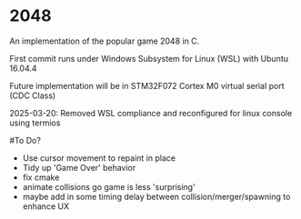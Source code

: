 # 2048

An implementation of the popular game 2048 in C.

First commit runs under Windows Subsystem for Linux (WSL) with Ubuntu 16.04.4

Future implementation will be in STM32F072 Cortex M0 virtual serial port (CDC Class)

2025-03-20: Removed WSL compliance and reconfigured for linux console using termios

#To Do?
- Use cursor movement to repaint in place
- Tidy up 'Game Over' behavior
- fix cmake
- animate collisions go game is less 'surprising'
- maybe add in some timing delay between collision/merger/spawning to enhance UX


